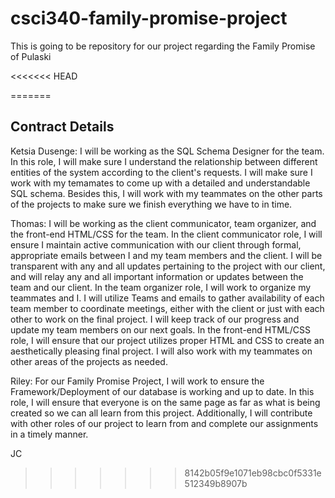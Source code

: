 # csci340-family-promise-project
This is going to be repository for our project regarding the Family Promise of Pulaski

<<<<<<< HEAD


=======
## Contract Details

Ketsia Dusenge: I will be working as the SQL Schema Designer for the team. In this role, I will make sure I understand the relationship between different entities of the system according to the client's requests. I will make sure I work with my temamates to come up with a detailed and understandable SQL schema. Besides this, I will work with my teammates on the other parts of the projects to make sure we finish everything we have to in time.

Thomas: I will be working as the client communicator, team organizer, and the front-end HTML/CSS for the team. In the client communicator role, 
I will ensure I maintain active communication with our client through formal, appropriate emails between I and my
team members and the client. I will be transparent with any and all updates pertaining to the project
with our client, and will relay any and all important information or updates between the team and our client.
In the team organizer role, I will work to organize my teammates and I. I will utilize Teams and emails to gather
availability of each team member to coordinate meetings, either with the client or just with each other to work on
the final project. I will keep track of our progress and update my team members on our next goals.
In the front-end HTML/CSS role, I will ensure that our project utilizes proper HTML and CSS to create an
aesthetically pleasing final project.
I will also work with my teammates on other areas of the projects as needed.

Riley: For our Family Promise Project, I will work to ensure the Framework/Deployment of our database is working and up to date. In this role, I will ensure that everyone is on the same page as far as what is being created so we can all learn from this project. Additionally, I will contribute with other roles of our project to learn from and complete our assignments in a timely manner.


JC
>>>>>>> 8142b05f9e1071eb98cbc0f5331e512349b8907b

